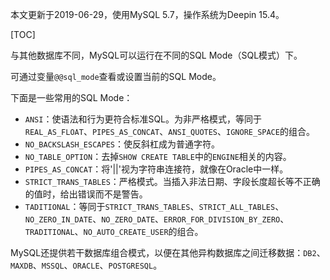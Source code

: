 本文更新于2019-06-29，使用MySQL 5.7，操作系统为Deepin 15.4。

[TOC]

与其他数据库不同，MySQL可以运行在不同的SQL Mode（SQL模式）下。

可通过变量`@@sql_mode`查看或设置当前的SQL Mode。

下面是一些常用的SQL Mode：

* `ANSI`：使语法和行为更符合标准SQL。为非严格模式，等同于`REAL_AS_FLOAT`、`PIPES_AS_CONCAT`、`ANSI_QUOTES`、`IGNORE_SPACE`的组合。
* `NO_BACKSLASH_ESCAPES`：使反斜杠成为普通字符。
* `NO_TABLE_OPTION`：去掉`SHOW CREATE TABLE`中的`ENGINE`相关的内容。
* `PIPES_AS_CONCAT`：将'||'视为字符串连接符，就像在Oracle中一样。
* `STRICT_TRANS_TABLES`：严格模式。当插入非法日期、字段长度超长等不正确的值时，给出错误而不是警告。
* `TADITIONAL`：等同于`STRICT_TRANS_TABLES`、`STRICT_ALL_TABLES`、`NO_ZERO_IN_DATE`、`NO_ZERO_DATE`、`ERROR_FOR_DIVISION_BY_ZERO`、`TRADITIONAL`、`NO_AUTO_CREATE_USER`的组合。

MySQL还提供若干数据库组合模式，以便在其他异构数据库之间迁移数据：`DB2`、`MAXDB`、`MSSQL`、`ORACLE`、`POSTGRESQL`。
